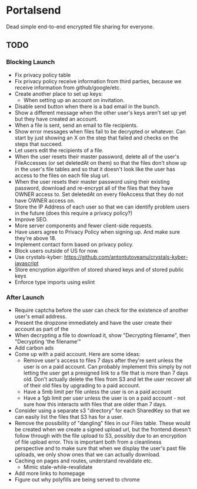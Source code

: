 # Portalsend

Dead simple end-to-end encrypted file sharing for everyone.

## TODO

### Blocking Launch

- Fix privacy policy table
- Fix privacy policy receive information from third parties, because we receive information from github/google/etc.
- Create another place to set up keys:
  - When setting up an account on invitation.
- Disable send button when there is a bad email in the bunch.
- Show a different message when the other user's keys aren't set up yet but they have created an account.
- When a file is sent, send an email to file recipients.
- Show error messages when files fail to be decrypted or whatever. Can start by just showing an X on the step that failed and checks on the steps that succeed.
- Let users edit the recipients of a file.
- When the user resets their master password, delete all of the user's FileAccesses (or set deletedAt on them) so that the files don't show up in the user's file tables and so that it doesn't look like the user has access to the files on each file slug url.
- When the user resets their master password using their existing password, download and re-encrypt all of the files that they have OWNER access to. Set deletedAt on every fileAccess that they do not have OWNER access on.
- Store the IP Address of each user so that we can identify problem users in the future (does this require a privacy policy?)
- Improve SEO.
- More server components and fewer client-side requests.
- Have users agree to Privacy Policy when signing up. And make sure they're above 18.
- Implement contact form based on privacy policy.
- Block users outside of US for now.
- Use crystals-kyber: https://github.com/antontutoveanu/crystals-kyber-javascript
- Store encryption algorithm of stored shared keys and of stored public keys
- Enforce type imports using eslint

### After Launch

- Require captcha before the user can check for the existence of another user's email address.
- Present the dropzone immediately and have the user create their account as part of the
- When decrypting a file to download it, show "Decrypting filename", then "Decrypting 'the filename'"
- Add carbon ads
- Come up with a paid account. Here are some ideas:
  - Remove user's access to files 7 days after they're sent unless the user is on a paid account. Can probably implement this simply by not letting the user get a presigned link to a file that is more than 7 days old. Don't actually delete the files from S3 and let the user recover all of their old files by upgrading to a paid account.
  - Have a 5mb limit per file unless the user is on a paid account
  - Have a 1gb limit per user unless the user is on a paid account - not sure how this interacts with files that are older than 7 days.
- Consider using a separate s3 "directory" for each SharedKey so that we can easily list the files that S3 has for a user.
- Remove the possibility of "dangling" files in our Files table. These would be created when we create a signed upload url, but the frontend doesn't follow through with the file upload to S3, possibly due to an encryption of file upload error. This is important both from a cleanliness perspective and to make sure that when we display the user's past file uploads, we only show ones that we can actually download.
- Caching on pages and routes, understand revalidate etc.
  - Mimic stale-while-revalidate
- Add more links to homepage
- Figure out why polyfills are being served to chrome
